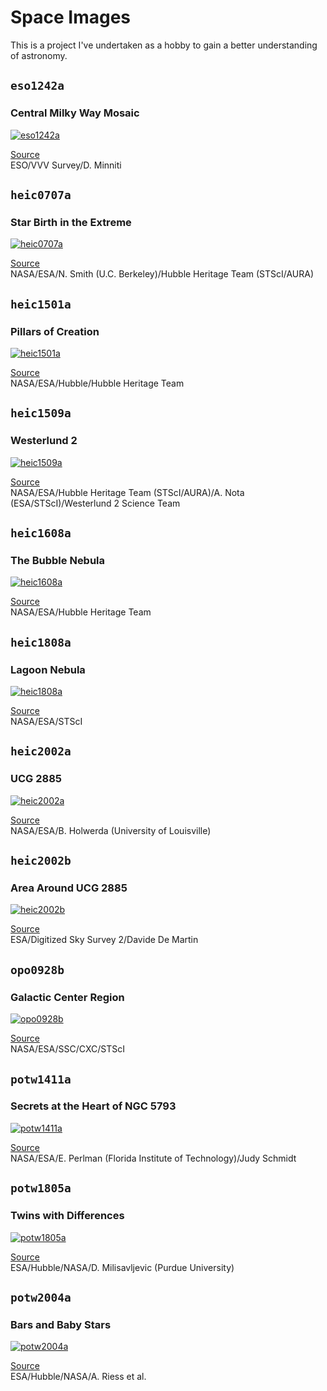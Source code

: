 # Space Images

This is a project I've undertaken as a hobby to gain a better understanding of astronomy.

## `eso1242a`  

### Central Milky Way Mosaic

[![eso1242a](./eso-eso1242a/thumb.png)](./eso-eso1242a)

[Source](https://www.eso.org/public/images/eso1242a/)  
ESO/VVV Survey/D. Minniti

## `heic0707a`

### Star Birth in the Extreme

[![heic0707a](./hst-heic0707a/thumb.png)](./hst-heic0707a)

[Source](https://www.spacetelescope.org/images/heic0707a/)  
NASA/ESA/N. Smith (U.C. Berkeley)/Hubble Heritage Team (STScI/AURA)

## `heic1501a`

### Pillars of Creation

[![heic1501a](./hst-heic1501a/thumb.png)](./hst-heic1501a)

[Source](https://www.spacetelescope.org/images/heic1501a/)  
NASA/ESA/Hubble/Hubble Heritage Team

## `heic1509a`

### Westerlund 2

[![heic1509a](./hst-heic1509a/thumb.png)](./hst-heic1509a)

[Source](https://www.spacetelescope.org/images/heic1509a/)  
NASA/ESA/Hubble Heritage Team (STScI/AURA)/A. Nota (ESA/STScI)/Westerlund 2 Science Team

## `heic1608a`

### The Bubble Nebula

[![heic1608a](./hst-heic1608a/thumb.png)](./hst-heic1608a)

[Source](https://www.spacetelescope.org/images/heic1608a/)  
NASA/ESA/Hubble Heritage Team

## `heic1808a`

### Lagoon Nebula

[![heic1808a](./hst-heic1808a/thumb.png)](./hst-heic1808a)

[Source](https://www.spacetelescope.org/images/heic1808a/)  
NASA/ESA/STScI

## `heic2002a`

### UCG 2885

[![heic2002a](./hst-heic2002a/thumb.png)](./hst-heic2002a)

[Source](https://www.spacetelescope.org/images/heic2002a/)  
NASA/ESA/B. Holwerda (University of Louisville)

## `heic2002b`

### Area Around UCG 2885

[![heic2002b](./hst-heic2002b/thumb.png)](./hst-heic2002b)

[Source](https://www.spacetelescope.org/images/heic2002b/)  
ESA/Digitized Sky Survey 2/Davide De Martin

## `opo0928b`

### Galactic Center Region

[![opo0928b](./hst-opo0928b/thumb.png)](./hst-opo0928b)

[Source](https://www.spacetelescope.org/images/opo0928b/)  
NASA/ESA/SSC/CXC/STScI

## `potw1411a`

### Secrets at the Heart of NGC 5793

[![potw1411a](./hst-potw1411a/thumb.png)](./hst-potw1411a)

[Source](https://www.spacetelescope.org/images/potw1411a/)  
NASA/ESA/E. Perlman (Florida Institute of Technology)/Judy Schmidt

## `potw1805a`

### Twins with Differences

[![potw1805a](./hst-potw1805a/thumb.png)](./hst-potw1805a)

[Source](https://www.spacetelescope.org/images/potw1805a/)  
ESA/Hubble/NASA/D. Milisavljevic (Purdue University)

## `potw2004a`

### Bars and Baby Stars

[![potw2004a](./hst-potw2004a/thumb.png)](./hst-potw2004a)

[Source](https://www.spacetelescope.org/images/potw2004a/)  
ESA/Hubble/NASA/A. Riess et al.